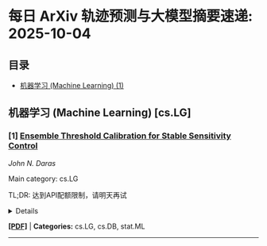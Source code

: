 # 每日 ArXiv 轨迹预测与大模型摘要速递: 2025-10-04

## 目录

- [机器学习 (Machine Learning) (1)](#cs-lg)

## 机器学习 (Machine Learning) [cs.LG]
### [1] [Ensemble Threshold Calibration for Stable Sensitivity Control](https://arxiv.org/abs/2510.02116)
*John N. Daras*

Main category: cs.LG

TL;DR: 达到API配额限制，请明天再试


<details>
  <summary>Details</summary>
Motivation: Error: API quota exceeded

Method: Error: API quota exceeded

Result: Error: API quota exceeded

Conclusion: 请联系管理员或等待明天API配额重置。

Abstract: Precise recall control is critical in large-scale spatial conflation and entity-matching tasks, where missing even a few true matches can break downstream analytics, while excessive manual review inflates cost. Classical confidence-interval cuts such as Clopper-Pearson or Wilson provide lower bounds on recall, but they routinely overshoot the target by several percentage points and exhibit high run-to-run variance under skewed score distributions. We present an end-to-end framework that achieves exact recall with sub-percent variance over tens of millions of geometry pairs, while remaining TPU-friendly. Our pipeline starts with an equigrid bounding-box filter and compressed sparse row (CSR) candidate representation, reducing pair enumeration by two orders of magnitude. A deterministic xxHash bootstrap sample trains a lightweight neural ranker; its scores are propagated to all remaining pairs via a single forward pass and used to construct a reproducible, score-decile-stratified calibration set. Four complementary threshold estimators - Clopper-Pearson, Jeffreys, Wilson, and an exact quantile - are aggregated via inverse-variance weighting, then fused across nine independent subsamples. This ensemble reduces threshold variance compared to any single method. Evaluated on two real cadastral datasets (approximately 6.31M and 67.34M pairs), our approach consistently hits a recall target within a small error, decreases redundant verifications relative to other calibrations, and runs end-to-end on a single TPU v3 core.

</details>

[**[PDF]**](https://arxiv.org/pdf/2510.02116) | **Categories:** cs.LG, cs.DB, stat.ML

---
